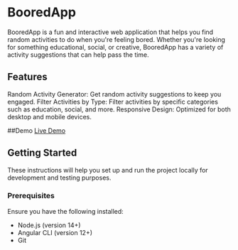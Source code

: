 # BooredApp

BooredApp is a fun and interactive web application that helps you find random activities to do when you're feeling bored. Whether you're looking for something educational, social, or creative, BooredApp has a variety of activity suggestions that can help pass the time.

## Features
Random Activity Generator: Get random activity suggestions to keep you engaged.
Filter Activities by Type: Filter activities by specific categories such as education, social, and more.
Responsive Design: Optimized for both desktop and mobile devices.

##Demo
[Live Demo](https://booredapp.netlify.app/home)

## Getting Started
These instructions will help you set up and run the project locally for development and testing purposes.

### Prerequisites
Ensure you have the following installed:

* Node.js (version 14+)
* Angular CLI (version 12+)
* Git
